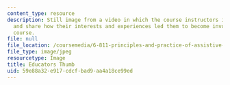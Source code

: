 ```yaml
---
content_type: resource
description: Still image from a video in which the course instructors introduce themselves
  and share how their interests and experiences led them to become involved with the
  course.
file: null
file_location: /coursemedia/6-811-principles-and-practice-of-assistive-technology-fall-2014/59e88a32e917cdcfbad9aa4a18ce99ed_educators_thumb.jpg
file_type: image/jpeg
resourcetype: Image
title: Educators Thumb
uid: 59e88a32-e917-cdcf-bad9-aa4a18ce99ed
---
```

